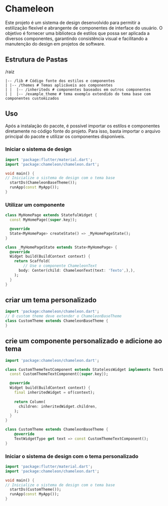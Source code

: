 # Chameleon

Este projeto é um sistema de design desenvolvido para permitir a estilização flexível e abrangente de componentes de interface do usuário. O objetivo é fornecer uma biblioteca de estilos que possa ser aplicada a diversos componentes, garantindo consistência visual e facilitando a manutenção do design em projetos de software.

## Estrutura de Pastas

/raiz
```plaintext
|-- /lib # Código fonte dos estilos e componentes
| |-- /themes # Temas aplicáveis aos componentes
| |  |-- /inheriteds # componentes baseados em outros componentes
| |  |-- /example_theme # tema exemplo extendido do tema base com componentes customizados
```

## Uso
Após a instalação do pacote, é possível importar os estilos e componentes diretamente no código fonte do projeto. Para isso, basta importar o arquivo principal do pacote e utilizar os componentes disponíveis.

### Iniciar o sistema de design
```dart
import 'package:flutter/material.dart';
import 'package:chameleon/chameleon.dart';

void main() {
// Inicialize o sistema de design com o tema base
  startDs(ChameleonBaseTheme());
  runApp(const MyApp());
}
```

### Utilizar um componente
```dart
class MyHomePage extends StatefulWidget {
  const MyHomePage({super.key});

  @override
  State<MyHomePage> createState() => _MyHomePageState();
}

class _MyHomePageState extends State<MyHomePage> {
  @override
  Widget build(BuildContext context) {
    return Scaffold(
        // Use o componente ChameleonText
      body: Center(child: ChameleonText(text: 'Texto',),),
    );
  }
}
```

## criar um tema personalizado
```dart
import 'package:chameleon/chameleon.dart';
// O custom theme deve extender o ChameleonBaseTheme
class CustomTheme extends ChameleonBaseTheme {
}
```

## crie um componente personalizado e adicione ao tema
```dart
import 'package:chameleon/chameleon.dart';

class CustomThemeTextComponent extends StatelessWidget implements TextWidgetType{
  const CustomThemeTextComponent({super.key});

  @override
  Widget build(BuildContext context) {
    final inheritedWidget = of(context);
    
    return Column(
      children: inheritedWidget.children,
    );
  }
}

class CustomTheme extends ChameleonBaseTheme {
    @override
    TextWidgetType get text => const CustomThemeTextComponent();
}
```

### Iniciar o sistema de design com o tema personalizado
```dart
import 'package:flutter/material.dart';
import 'package:chameleon/chameleon.dart';

void main() {
// Inicialize o sistema de design com o tema base
  startDs(CustomTheme());
  runApp(const MyApp());
}
```